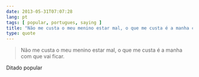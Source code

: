 ```yaml
---
date: 2013-05-31T07:07:28
lang: pt
tags: [ popular, portugues, saying ]
title: "Não me custa o meu menino estar mal, o que me custa é a manha com que"
type: quote
---
```


> Não me custa o meu menino estar mal, o que me custa é a manha com que
> vai ficar.

Ditado popular

